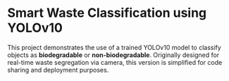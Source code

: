# Smart Waste Classification using YOLOv10

This project demonstrates the use of a trained YOLOv10 model to classify objects as **biodegradable** or **non-biodegradable**. Originally designed for real-time waste segregation via camera, this version is simplified for code sharing and deployment purposes.